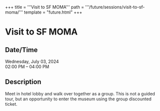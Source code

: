 +++
title = '''Visit to SF MOMA'''
path = '''/future/sessions/visit-to-sf-moma/'''
template = "future.html"
+++

<h1>Visit to SF MOMA</h1>

<h2>Date/Time</h2>
<p>Wednesday, July 03, 2024<br>
02:00 PM – 04:00 PM</p>
<h2>Description</h2>

<div class="ag87-crtemvc-hsbk"><div class="css-vsf5of"><p class="carina-rte-public-DraftStyleDefault-block"><span style="color: rgb(38,40,42);">Meet in hotel lobby and walk over together as a group. This is not a guided tour, but an opportunity to enter the museum using the group discounted ticket.</span></p></div></div>


